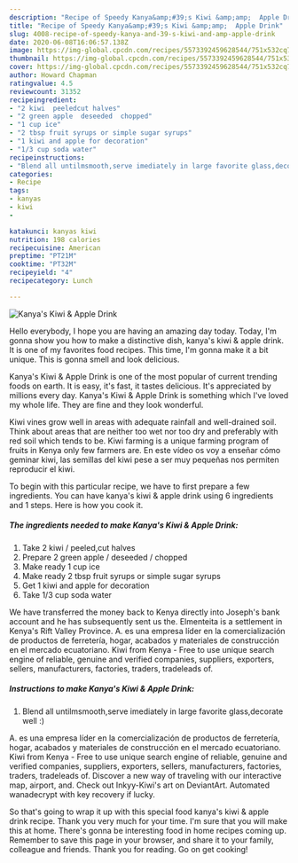 ```yaml
---
description: "Recipe of Speedy Kanya&amp;#39;s Kiwi &amp;amp;  Apple Drink"
title: "Recipe of Speedy Kanya&amp;#39;s Kiwi &amp;amp;  Apple Drink"
slug: 4008-recipe-of-speedy-kanya-and-39-s-kiwi-and-amp-apple-drink
date: 2020-06-08T16:06:57.138Z
image: https://img-global.cpcdn.com/recipes/5573392459628544/751x532cq70/kanyas-kiwi-apple-drink-recipe-main-photo.jpg
thumbnail: https://img-global.cpcdn.com/recipes/5573392459628544/751x532cq70/kanyas-kiwi-apple-drink-recipe-main-photo.jpg
cover: https://img-global.cpcdn.com/recipes/5573392459628544/751x532cq70/kanyas-kiwi-apple-drink-recipe-main-photo.jpg
author: Howard Chapman
ratingvalue: 4.5
reviewcount: 31352
recipeingredient:
- "2 kiwi  peeledcut halves"
- "2 green apple  deseeded  chopped"
- "1 cup ice"
- "2 tbsp fruit syrups or simple sugar syrups"
- "1 kiwi and apple for decoration"
- "1/3 cup soda water"
recipeinstructions:
- "Blend all untilmsmooth,serve imediately in large favorite glass,decorate well :)"
categories:
- Recipe
tags:
- kanyas
- kiwi
- 

katakunci: kanyas kiwi  
nutrition: 198 calories
recipecuisine: American
preptime: "PT21M"
cooktime: "PT32M"
recipeyield: "4"
recipecategory: Lunch

---
```



![Kanya&#39;s Kiwi &amp;  Apple Drink](https://img-global.cpcdn.com/recipes/5573392459628544/751x532cq70/kanyas-kiwi-apple-drink-recipe-main-photo.jpg)

Hello everybody, I hope you are having an amazing day today. Today, I'm gonna show you how to make a distinctive dish, kanya&#39;s kiwi &amp;  apple drink. It is one of my favorites food recipes. This time, I'm gonna make it a bit unique. This is gonna smell and look delicious.

Kanya&#39;s Kiwi &amp;  Apple Drink is one of the most popular of current trending foods on earth. It is easy, it's fast, it tastes delicious. It's appreciated by millions every day. Kanya&#39;s Kiwi &amp;  Apple Drink is something which I've loved my whole life. They are fine and they look wonderful.

Kiwi vines grow well in areas with adequate rainfall and well-drained soil. Think about areas that are neither too wet nor too dry and preferably with red soil which tends to be. Kiwi farming is a unique farming program of fruits in Kenya only few farmers are. En este vídeo os voy a enseñar cómo geminar kiwi, las semillas del kiwi pese a ser muy pequeñas nos permiten reproducir el kiwi.


To begin with this particular recipe, we have to first prepare a few ingredients. You can have kanya&#39;s kiwi &amp;  apple drink using 6 ingredients and 1 steps. Here is how you cook it.

<!--inarticleads1-->

##### The ingredients needed to make Kanya&#39;s Kiwi &amp;  Apple Drink:

1. Take 2 kiwi / peeled,cut halves
1. Prepare 2 green apple / deseeded / chopped
1. Make ready 1 cup ice
1. Make ready 2 tbsp fruit syrups or simple sugar syrups
1. Get 1 kiwi and apple for decoration
1. Take 1/3 cup soda water


We have transferred the money back to Kenya directly into Joseph&#39;s bank account and he has subsequently sent us the. Elmenteita is a settlement in Kenya&#39;s Rift Valley Province. A. es una empresa líder en la comercialización de productos de ferretería, hogar, acabados y materiales de construcción en el mercado ecuatoriano. Kiwi from Kenya - Free to use unique search engine of reliable, genuine and verified companies, suppliers, exporters, sellers, manufacturers, factories, traders, tradeleads of. 

<!--inarticleads2-->

##### Instructions to make Kanya&#39;s Kiwi &amp;  Apple Drink:

1. Blend all untilmsmooth,serve imediately in large favorite glass,decorate well :)


A. es una empresa líder en la comercialización de productos de ferretería, hogar, acabados y materiales de construcción en el mercado ecuatoriano. Kiwi from Kenya - Free to use unique search engine of reliable, genuine and verified companies, suppliers, exporters, sellers, manufacturers, factories, traders, tradeleads of. Discover a new way of traveling with our interactive map, airport, and. Check out Inkyy-Kiwi&#39;s art on DeviantArt. Automated wanadecrypt with key recovery if lucky. 

So that's going to wrap it up with this special food kanya&#39;s kiwi &amp;  apple drink recipe. Thank you very much for your time. I'm sure that you will make this at home. There's gonna be interesting food in home recipes coming up. Remember to save this page in your browser, and share it to your family, colleague and friends. Thank you for reading. Go on get cooking!
